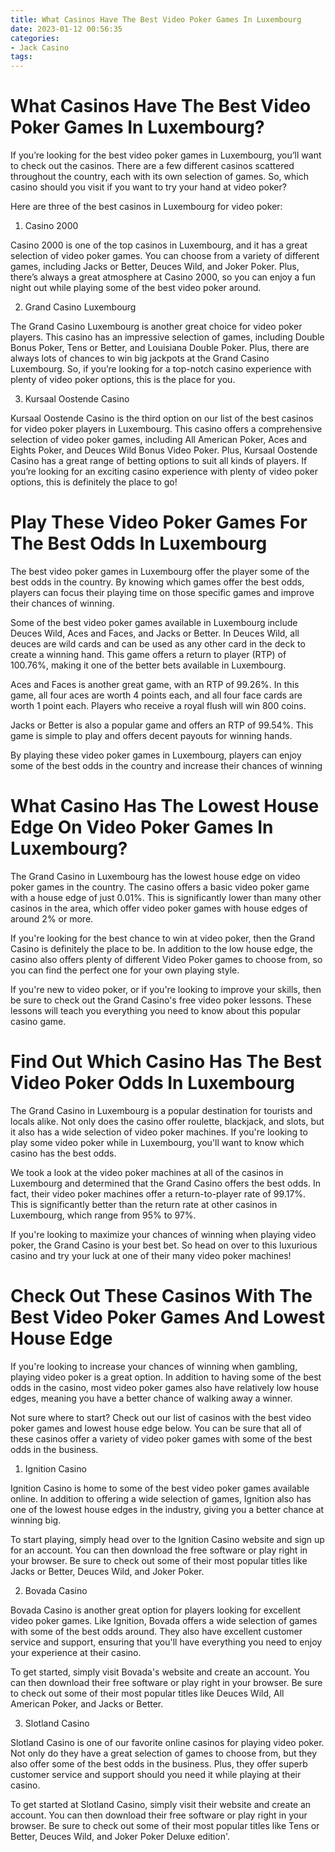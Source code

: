 ```yaml
---
title: What Casinos Have The Best Video Poker Games In Luxembourg
date: 2023-01-12 00:56:35
categories:
- Jack Casino
tags:
---
```



#  What Casinos Have The Best Video Poker Games In Luxembourg?

If you’re looking for the best video poker games in Luxembourg, you’ll want to check out the casinos. There are a few different casinos scattered throughout the country, each with its own selection of games. So, which casino should you visit if you want to try your hand at video poker?

Here are three of the best casinos in Luxembourg for video poker:

1. Casino 2000

Casino 2000 is one of the top casinos in Luxembourg, and it has a great selection of video poker games. You can choose from a variety of different games, including Jacks or Better, Deuces Wild, and Joker Poker. Plus, there’s always a great atmosphere at Casino 2000, so you can enjoy a fun night out while playing some of the best video poker around.

2. Grand Casino Luxembourg

The Grand Casino Luxembourg is another great choice for video poker players. This casino has an impressive selection of games, including Double Bonus Poker, Tens or Better, and Louisiana Double Poker. Plus, there are always lots of chances to win big jackpots at the Grand Casino Luxembourg. So, if you’re looking for a top-notch casino experience with plenty of video poker options, this is the place for you.

3. Kursaal Oostende Casino

Kursaal Oostende Casino is the third option on our list of the best casinos for video poker players in Luxembourg. This casino offers a comprehensive selection of video poker games, including All American Poker, Aces and Eights Poker, and Deuces Wild Bonus Video Poker. Plus, Kursaal Oostende Casino has a great range of betting options to suit all kinds of players. If you’re looking for an exciting casino experience with plenty of video poker options, this is definitely the place to go!

#  Play These Video Poker Games For The Best Odds In Luxembourg

The best video poker games in Luxembourg offer the player some of the best odds in the country. By knowing which games offer the best odds, players can focus their playing time on those specific games and improve their chances of winning.

Some of the best video poker games available in Luxembourg include Deuces Wild, Aces and Faces, and Jacks or Better. In Deuces Wild, all deuces are wild cards and can be used as any other card in the deck to create a winning hand. This game offers a return to player (RTP) of 100.76%, making it one of the better bets available in Luxembourg.

Aces and Faces is another great game, with an RTP of 99.26%. In this game, all four aces are worth 4 points each, and all four face cards are worth 1 point each. Players who receive a royal flush will win 800 coins.

Jacks or Better is also a popular game and offers an RTP of 99.54%. This game is simple to play and offers decent payouts for winning hands.

By playing these video poker games in Luxembourg, players can enjoy some of the best odds in the country and increase their chances of winning

#  What Casino Has The Lowest House Edge On Video Poker Games In Luxembourg?

The Grand Casino in Luxembourg has the lowest house edge on video poker games in the country. The casino offers a basic video poker game with a house edge of just 0.01%. This is significantly lower than many other casinos in the area, which offer video poker games with house edges of around 2% or more.

If you're looking for the best chance to win at video poker, then the Grand Casino is definitely the place to be. In addition to the low house edge, the casino also offers plenty of different Video Poker games to choose from, so you can find the perfect one for your own playing style.

If you're new to video poker, or if you're looking to improve your skills, then be sure to check out the Grand Casino's free video poker lessons. These lessons will teach you everything you need to know about this popular casino game.

#  Find Out Which Casino Has The Best Video Poker Odds In Luxembourg

The Grand Casino in Luxembourg is a popular destination for tourists and locals alike. Not only does the casino offer roulette, blackjack, and slots, but it also has a wide selection of video poker machines. If you're looking to play some video poker while in Luxembourg, you'll want to know which casino has the best odds.

We took a look at the video poker machines at all of the casinos in Luxembourg and determined that the Grand Casino offers the best odds. In fact, their video poker machines offer a return-to-player rate of 99.17%. This is significantly better than the return rate at other casinos in Luxembourg, which range from 95% to 97%.

If you're looking to maximize your chances of winning when playing video poker, the Grand Casino is your best bet. So head on over to this luxurious casino and try your luck at one of their many video poker machines!

#  Check Out These Casinos With The Best Video Poker Games And Lowest House Edge

If you're looking to increase your chances of winning when gambling, playing video poker is a great option. In addition to having some of the best odds in the casino, most video poker games also have relatively low house edges, meaning you have a better chance of walking away a winner.

Not sure where to start? Check out our list of casinos with the best video poker games and lowest house edge below. You can be sure that all of these casinos offer a variety of video poker games with some of the best odds in the business.

1. Ignition Casino

Ignition Casino is home to some of the best video poker games available online. In addition to offering a wide selection of games, Ignition also has one of the lowest house edges in the industry, giving you a better chance at winning big.

To start playing, simply head over to the Ignition Casino website and sign up for an account. You can then download the free software or play right in your browser. Be sure to check out some of their most popular titles like Jacks or Better, Deuces Wild, and Joker Poker.

2. Bovada Casino

Bovada Casino is another great option for players looking for excellent video poker games. Like Ignition, Bovada offers a wide selection of games with some of the best odds around. They also have excellent customer service and support, ensuring that you'll have everything you need to enjoy your experience at their casino.

To get started, simply visit Bovada's website and create an account. You can then download their free software or play right in your browser. Be sure to check out some of their most popular titles like Deuces Wild, All American Poker, and Jacks or Better.

3. Slotland Casino

Slotland Casino is one of our favorite online casinos for playing video poker. Not only do they have a great selection of games to choose from, but they also offer some of the best odds in the business. Plus, they offer superb customer service and support should you need it while playing at their casino.

To get started at Slotland Casino, simply visit their website and create an account. You can then download their free software or play right in your browser. Be sure to check out some of their most popular titles like Tens or Better, Deuces Wild, and Joker Poker Deluxe edition'.